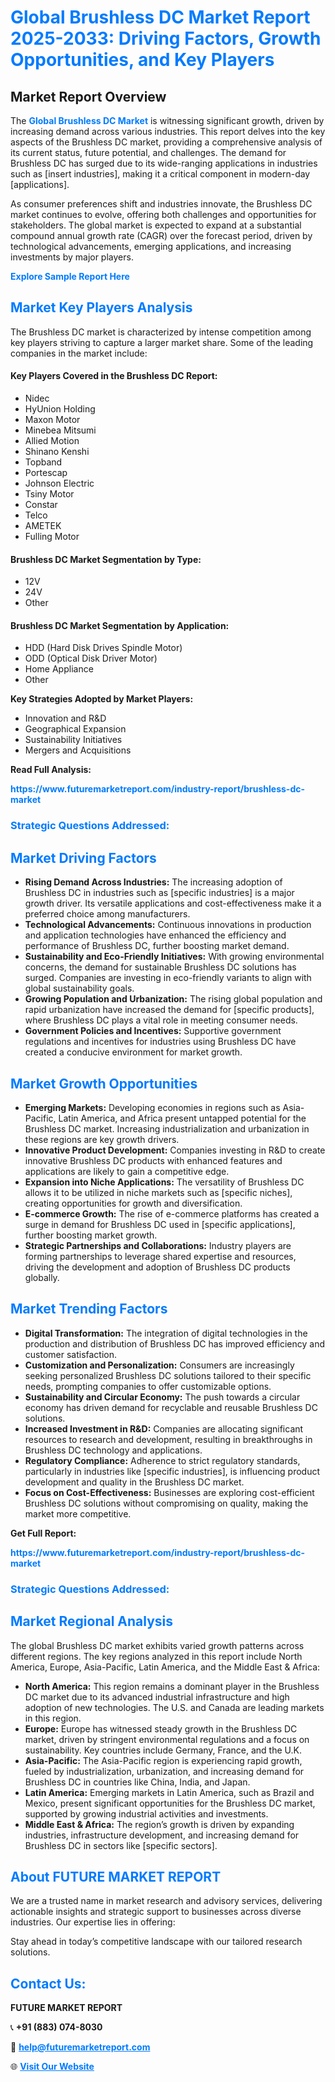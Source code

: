<h1 style="color: #007BFF;">Global Brushless DC Market Report 2025-2033: Driving Factors, Growth Opportunities, and Key Players</h1>

<section id="overview">
<h2>Market Report Overview</h2>
<p>The <a href="https://www.futuremarketreport.com/industry-report/brushless-dc-market" style="color: #007BFF; text-decoration: none;"><strong>Global Brushless DC Market</strong></a> is witnessing significant growth, driven by increasing demand across various industries. This report delves into the key aspects of the Brushless DC market, providing a comprehensive analysis of its current status, future potential, and challenges. The demand for Brushless DC has surged due to its wide-ranging applications in industries such as [insert industries], making it a critical component in modern-day [applications].</p>
<p>As consumer preferences shift and industries innovate, the Brushless DC market continues to evolve, offering both challenges and opportunities for stakeholders. The global market is expected to expand at a substantial compound annual growth rate (CAGR) over the forecast period, driven by technological advancements, emerging applications, and increasing investments by major players.</p>
</section>

<section id="overview">
<p><a href="https://www.futuremarketreport.com/request-sample/reportId=76559" style="color: #007BFF; text-decoration: none;"><strong>Explore Sample Report Here</strong></a></p>
</section>

<section id="key-players">
<h2 style="color: #007BFF;">Market Key Players Analysis</h2>
<p>The Brushless DC market is characterized by intense competition among key players striving to capture a larger market share. Some of the leading companies in the market include:</p>
<h4>Key Players Covered in the Brushless DC Report:</h4>
<ul><li>Nidec</li><li>HyUnion Holding</li><li>Maxon Motor</li><li>Minebea Mitsumi</li><li>Allied Motion</li><li>Shinano Kenshi</li><li>Topband</li><li>Portescap</li><li>Johnson Electric</li><li>Tsiny Motor</li><li>Constar</li><li>Telco</li><li>AMETEK</li><li>Fulling Motor</li></ul>
<h4>Brushless DC Market Segmentation by Type:</h4>
<ul><li>12V</li><li>24V</li><li>Other</li></ul>

<h4>Brushless DC Market Segmentation by Application:</h4>
<ul><li>HDD (Hard Disk Drives Spindle Motor)</li><li>ODD (Optical Disk Driver Motor)</li><li>Home Appliance</li><li>Other</li></ul>
<p><strong>Key Strategies Adopted by Market Players:</strong></p>
<ul>
<li>Innovation and R&D</li>
<li>Geographical Expansion</li>
<li>Sustainability Initiatives</li>
<li>Mergers and Acquisitions</li>
</ul>
</section>

<section>
<p><strong>Read Full Analysis: </strong></p><a href="https://www.futuremarketreport.com/industry-report/brushless-dc-market" style="color: #007BFF; text-decoration: none;"><strong>https://www.futuremarketreport.com/industry-report/brushless-dc-market</strong></a>
<h3 style="color: #007BFF;">Strategic Questions Addressed:</h3>
</section>

<section id="driving-factors">
<h2 style="color: #007BFF;">Market Driving Factors</h2>
<ul>
<li><strong>Rising Demand Across Industries:</strong> The increasing adoption of Brushless DC in industries such as [specific industries] is a major growth driver. Its versatile applications and cost-effectiveness make it a preferred choice among manufacturers.</li>
<li><strong>Technological Advancements:</strong> Continuous innovations in production and application technologies have enhanced the efficiency and performance of Brushless DC, further boosting market demand.</li>
<li><strong>Sustainability and Eco-Friendly Initiatives:</strong> With growing environmental concerns, the demand for sustainable Brushless DC solutions has surged. Companies are investing in eco-friendly variants to align with global sustainability goals.</li>
<li><strong>Growing Population and Urbanization:</strong> The rising global population and rapid urbanization have increased the demand for [specific products], where Brushless DC plays a vital role in meeting consumer needs.</li>
<li><strong>Government Policies and Incentives:</strong> Supportive government regulations and incentives for industries using Brushless DC have created a conducive environment for market growth.</li>
</ul>
</section>

<section id="growth-opportunities">
<h2 style="color: #007BFF;">Market Growth Opportunities</h2>
<ul>
<li><strong>Emerging Markets:</strong> Developing economies in regions such as Asia-Pacific, Latin America, and Africa present untapped potential for the Brushless DC market. Increasing industrialization and urbanization in these regions are key growth drivers.</li>
<li><strong>Innovative Product Development:</strong> Companies investing in R&D to create innovative Brushless DC products with enhanced features and applications are likely to gain a competitive edge.</li>
<li><strong>Expansion into Niche Applications:</strong> The versatility of Brushless DC allows it to be utilized in niche markets such as [specific niches], creating opportunities for growth and diversification.</li>
<li><strong>E-commerce Growth:</strong> The rise of e-commerce platforms has created a surge in demand for Brushless DC used in [specific applications], further boosting market growth.</li>
<li><strong>Strategic Partnerships and Collaborations:</strong> Industry players are forming partnerships to leverage shared expertise and resources, driving the development and adoption of Brushless DC products globally.</li>
</ul>
</section>

<section id="trending-factors">
<h2 style="color: #007BFF;">Market Trending Factors</h2>
<ul>
<li><strong>Digital Transformation:</strong> The integration of digital technologies in the production and distribution of Brushless DC has improved efficiency and customer satisfaction.</li>
<li><strong>Customization and Personalization:</strong> Consumers are increasingly seeking personalized Brushless DC solutions tailored to their specific needs, prompting companies to offer customizable options.</li>
<li><strong>Sustainability and Circular Economy:</strong> The push towards a circular economy has driven demand for recyclable and reusable Brushless DC solutions.</li>
<li><strong>Increased Investment in R&D:</strong> Companies are allocating significant resources to research and development, resulting in breakthroughs in Brushless DC technology and applications.</li>
<li><strong>Regulatory Compliance:</strong> Adherence to strict regulatory standards, particularly in industries like [specific industries], is influencing product development and quality in the Brushless DC market.</li>
<li><strong>Focus on Cost-Effectiveness:</strong> Businesses are exploring cost-efficient Brushless DC solutions without compromising on quality, making the market more competitive.</li>
</ul>
</section>

<section>
<p><strong>Get Full Report: </strong></p><a href="https://www.futuremarketreport.com/industry-report/brushless-dc-market" style="color: #007BFF; text-decoration: none;"><strong>https://www.futuremarketreport.com/industry-report/brushless-dc-market</strong></a>
<h3 style="color: #007BFF;">Strategic Questions Addressed:</h3>
</section>


<section id="regional-analysis">
<h2 style="color: #007BFF;">Market Regional Analysis</h2>
<p>The global Brushless DC market exhibits varied growth patterns across different regions. The key regions analyzed in this report include North America, Europe, Asia-Pacific, Latin America, and the Middle East & Africa:</p>
<ul>
<li><strong>North America:</strong> This region remains a dominant player in the Brushless DC market due to its advanced industrial infrastructure and high adoption of new technologies. The U.S. and Canada are leading markets in this region.</li>
<li><strong>Europe:</strong> Europe has witnessed steady growth in the Brushless DC market, driven by stringent environmental regulations and a focus on sustainability. Key countries include Germany, France, and the U.K.</li>
<li><strong>Asia-Pacific:</strong> The Asia-Pacific region is experiencing rapid growth, fueled by industrialization, urbanization, and increasing demand for Brushless DC in countries like China, India, and Japan.</li>
<li><strong>Latin America:</strong> Emerging markets in Latin America, such as Brazil and Mexico, present significant opportunities for the Brushless DC market, supported by growing industrial activities and investments.</li>
<li><strong>Middle East & Africa:</strong> The region’s growth is driven by expanding industries, infrastructure development, and increasing demand for Brushless DC in sectors like [specific sectors].</li>
</ul>
</section>

<footer>
<h2 style="color: #007BFF;">About FUTURE MARKET REPORT</h2>
<p>We are a trusted name in market research and advisory services, delivering actionable insights and strategic support to businesses across diverse industries. Our expertise lies in offering:</p>

<p>Stay ahead in today’s competitive landscape with our tailored research solutions.</p>

<h2 style="color: #007BFF;">Contact Us:</h2>
<p><strong>FUTURE MARKET REPORT</strong></p>
<p>📞 <strong>+91 (883) 074-8030</strong></p>
<p>📧 <strong><a href="mailto:help@futuremarketreport.com" style="color: #007BFF;">help@futuremarketreport.com</a></strong></p>
<p>🌐 <strong><a href="https://www.futuremarketreport.com/" style="color: #007BFF;">Visit Our Website</a></strong></p>
</footer>